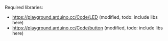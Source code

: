 Required libraries:
* https://playground.arduino.cc/Code/LED (modified, todo: include libs here)
* https://playground.arduino.cc/Code/button (modified, todo: include libs here)